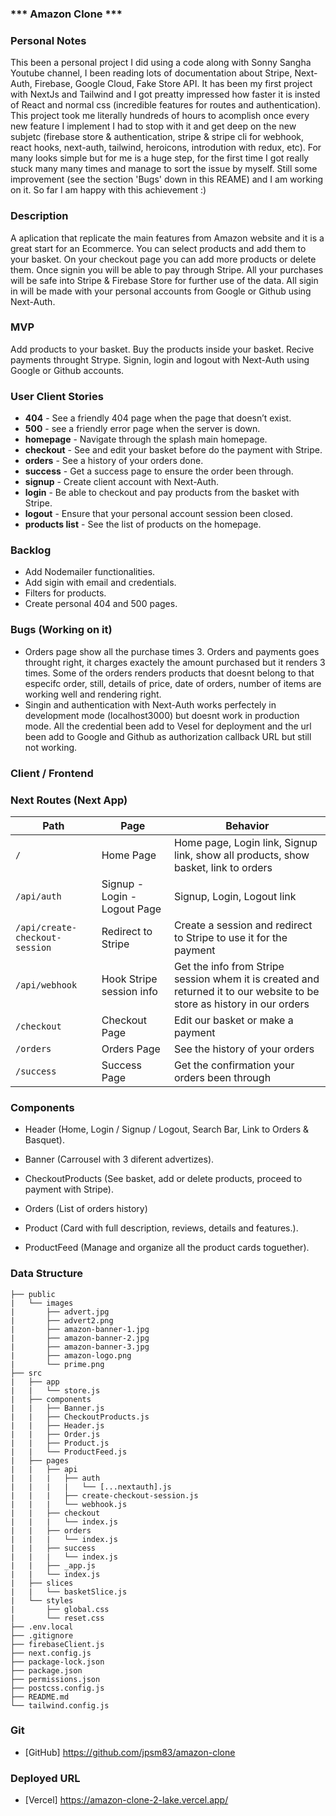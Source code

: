 ### *** Amazon Clone ***


### Personal Notes

This been a personal project I did using a code along with Sonny Sangha Youtube channel, I been reading lots of documentation about Stripe, Next-Auth, Firebase, Google Cloud, Fake Store API. It has been my first project with NextJs and Tailwind and I got preatty impressed how faster it is insted of React and normal css (incredible features for routes and authentication). This project took me literally hundreds of hours to acomplish once every new feature I implement I had to stop with it and get deep on the new subjetc (firebase store & authentication, stripe & stripe cli for webhook, react hooks, next-auth, tailwind, heroicons, introdution with redux, etc). For many looks simple but for me is a huge step, for the first time I got really stuck many many times and manage to sort the issue by myself. Still some improvement (see the section 'Bugs' down in this REAME) and I am working on it. So far I am happy with this achievement :)


### Description

A aplication that replicate the main features from Amazon website and it is a great start for an Ecommerce. You can select products and add them to your basket. On your checkout page you can add more products or delete them. Once signin you will be able to pay through Stripe. All your purchases will be safe into Stripe & Firebase Store for further use of the data. All sigin in will be made with your personal accounts from Google or Github using Next-Auth.


### MVP
Add products to your basket.
Buy the products inside your basket.
Recive payments throught Strype.
Signin, login and logout with Next-Auth using Google or Github accounts.


### User Client Stories

- **404** - See a friendly 404 page when the page that doesn’t exist.
- **500** - see a friendly error page when the server is down.
- **homepage** - Navigate through the splash main homepage. 
- **checkout** - See and edit your basket before do the payment with Stripe.
- **orders** - See a history of your orders done.
- **success** - Get a success page to ensure the order been through.
- **signup** - Create client account with Next-Auth.
- **login** - Be able to checkout and pay products from the basket with Stripe.
- **logout** - Ensure that your personal account session been closed.
- **products list** - See the list of products on the homepage.


### Backlog

- Add Nodemailer functionalities.
- Add sigin with email and credentials.
- Filters for products.
- Create personal 404 and 500 pages.


### Bugs (Working on it)

- Orders page show all the purchase times 3. Orders and payments goes throught right, it charges exactely the amount purchased but it renders 3 times. Some of the orders renders products that doesnt belong to that especifc order, still, details of price, date of orders, number of items are working well and rendering right.
- Singin and authentication with Next-Auth works perfectely in development mode (localhost3000) but doesnt work in production mode. All the credential been add to Vesel for deployment and the url been add to Google and Github as authorization callback URL but still not working.


### Client / Frontend

### Next Routes (Next App)
| Path | Page | Behavior |
| - | - | - |
| `/` | Home Page | Home page, Login link, Signup link, show all products, show basket, link to orders |
| `/api/auth` | Signup - Login - Logout Page | Signup, Login, Logout link |
| `/api/create-checkout-session` | Redirect to Stripe | Create a session and redirect to Stripe to use it for the payment | 
| `/api/webhook` | Hook Stripe session info | Get the info from Stripe session whem it is created and returned it to our website to be store as history in our orders |
| `/checkout` | Checkout Page | Edit our basket or make a payment | 
| `/orders` | Orders Page | See the history of your orders | 
| `/success` | Success Page | Get the confirmation your orders been through | 


### Components

- Header (Home, Login / Signup / Logout, Search Bar, Link to Orders & Basquet).

- Banner (Carrousel with 3 diferent advertizes).

- CheckoutProducts (See basket, add or delete products, proceed to payment with Stripe).

- Orders (List of orders history)

- Product (Card with full description, reviews, details and features.).

- ProductFeed (Manage and organize all the product cards toguether).


### Data Structure
```
├── public
|   └── images
|       ├── advert.jpg
|       ├── advert2.png
|       ├── amazon-banner-1.jpg
|       ├── amazon-banner-2.jpg
|       ├── amazon-banner-3.jpg
|       ├── amazon-logo.png
|       └── prime.png
├── src
|   ├── app
|   |   └── store.js
|   ├── components
|   |   ├── Banner.js
|   |   ├── CheckoutProducts.js
|   |   ├── Header.js
|   |   ├── Order.js
|   |   ├── Product.js
|   |   └── ProductFeed.js
|   ├── pages
|   |   ├── api
|   |   |   ├── auth
|   |   |   |   └── [...nextauth].js
|   |   |   ├── create-checkout-session.js
|   |   |   └── webhook.js
|   |   ├── checkout
|   |   |   └── index.js
|   |   ├── orders
|   |   |   └── index.js
|   |   ├── success
|   |   |   └── index.js
|   |   ├── _app.js
|   |   └── index.js
|   ├── slices
|   |   └── basketSlice.js
|   └── styles
|       ├── global.css
|       └── reset.css
├── .env.local
├── .gitignore
├── firebaseClient.js
├── next.config.js
├── package-lock.json
├── package.json
├── permissions.json
├── postcss.config.js
├── README.md
└── tailwind.config.js
```


### Git
* [GitHub] https://github.com/jpsm83/amazon-clone


### Deployed URL
* [Vercel] https://amazon-clone-2-lake.vercel.app/